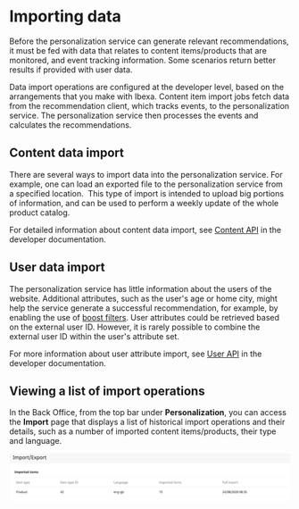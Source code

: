 # Importing data

Before the personalization service can generate relevant recommendations, 
it must be fed with data that relates to content items/products that are monitored, 
and event tracking information.
Some scenarios return better results if provided with user data.

Data import operations are configured at the developer level, based on the arrangements 
that you make with Ibexa. 
Content item import jobs fetch data from the recommendation client, which tracks events, 
to the personalization service.
The personalization service then processes the events and calculates the recommendations.


## Content data import

There are several ways to import data into the personalization service.
For example, one can load an exported file to the personalization service from a specified location. 
This type of import is intended to upload big portions of information, and can be used 
to perform a weekly update of the whole product catalog.

For detailed information about content data import, see [Content API](https://doc.ibexa.co/en/master/guide/personalization/developer_guide/content_api) in the developer documentation.

## User data import

The personalization service has little information about the users of the website. 
Additional attributes, such as the user's age or home city, might help the service generate 
a successful recommendation, for example, by enabling the use of [boost filters](filters.md#boost-filters).
User attributes could be retrieved based on the external user ID.
However, it is rarely possible to combine the external user ID within the user's attribute set.

For more information about user attribute import, see [User API](https://doc.ibexa.co/en/master/guide/personalization/developer_guide/user_api) in the developer documentation.

## Viewing a list of import operations

In the Back Office, from the top bar under **Personalization**, you can access 
the **Import** page that displays a list of historical import operations and their details, 
such as a number of imported content items/products, their type and language.

![Import tab in the Back Office](img/dashboard_import.png "Import tab")
